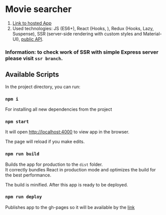 # Movie searcher

1. [Link to hosted App](https://arthur199212.github.io/react-movie-searcher/)
2. Used technologies: JS (ES6+), React (Hooks, ), Redux (Hooks, Lazy, Suspense), SSR (server-side rendering with custom styles and Material-UI), [public API](https://reactjs-cdp.herokuapp.com/api-docs).

### Information: to check work of SSR with simple Express server please visit `ssr branch`.

## Available Scripts

In the project directory, you can run:

### `npm i`
For installing all new dependencies from the project

### `npm start`
It will open [http://localhost:4000](http://localhost:4000) to view app in the browser.

The page will reload if you make edits.<br />


### `npm run build`

Builds the app for production to the `dist` folder.<br />
It correctly bundles React in production mode and optimizes the build for the best performance.

The build is minified.
After this app is ready to be deployed.

### `npm run deploy`

Publishes app to the gh-pages so it will be available by the [link](https://arthur199212.github.io/react-movie-searcher/)
